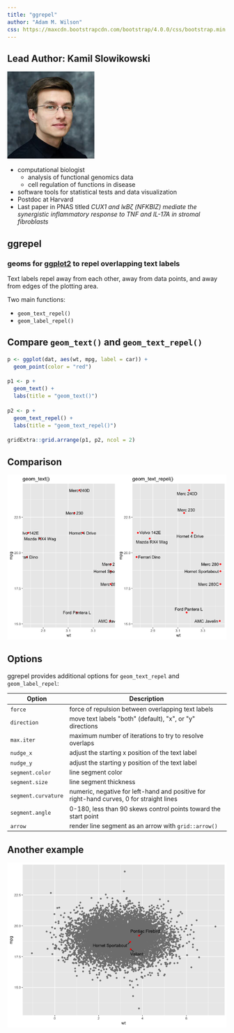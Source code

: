 ```yaml
---
title: "ggrepel"
author: "Adam M. Wilson"
css: https://maxcdn.bootstrapcdn.com/bootstrap/4.0.0/css/bootstrap.min.css
---
```


## Lead Author: Kamil Slowikowski 

![](slowkow_2018.jpg)

* computational biologist
   * analysis of functional genomics data 
   * cell regulation of functions in disease 
* software tools for statistical tests and data visualization
* Postdoc at Harvard
* Last paper in PNAS titled _CUX1 and IκBζ (NFKBIZ) mediate the synergistic inflammatory response to TNF and IL-17A in stromal fibroblasts_

## ggrepel

### geoms for [ggplot2] to repel overlapping text labels

[ggplot2]: http://ggplot2.tidyverse.org/

Text labels repel away from each other, away from data points, and away
from edges of the plotting area.

Two main functions:

* `geom_text_repel()`
* `geom_label_repel()`


## Compare `geom_text()` and `geom_text_repel()`




```r
p <- ggplot(dat, aes(wt, mpg, label = car)) +
  geom_point(color = "red")

p1 <- p + 
  geom_text() + 
  labs(title = "geom_text()")

p2 <- p + 
  geom_text_repel() + 
  labs(title = "geom_text_repel()")

gridExtra::grid.arrange(p1, p2, ncol = 2)
```

## Comparison

![](PackagePresentation_files/figure-revealjs/comparison-1.png)

## Options

ggrepel provides additional options for `geom_text_repel` and `geom_label_repel`:

|Option          |  Description
|--------------- |  ------------------------------------------------
|`force`         |  force of repulsion between overlapping text labels
|`direction`     |  move text labels "both" (default), "x", or "y" directions
|`max.iter`      |  maximum number of iterations to try to resolve overlaps
|`nudge_x`       | adjust the starting x position of the text label
|`nudge_y`       |  adjust the starting y position of the text label
|`segment.color` | line segment color
|`segment.size`  | line segment thickness
|`segment.curvature` | numeric, negative for left-hand and positive for right-hand curves, 0 for straight lines
|`segment.angle` | 0-180, less than 90 skews control points toward the start point
|`arrow`         |  render line segment as an arrow with `grid::arrow()`

## Another example

![](PackagePresentation_files/figure-revealjs/unnamed-chunk-2-1.png)
